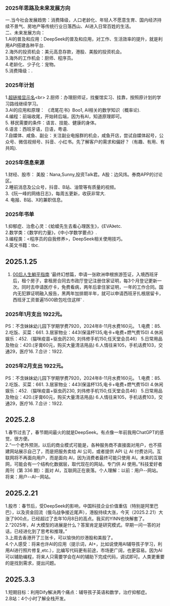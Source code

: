 ### 2025年思路及未来发展方向
一.当今社会发展趋势：消费降级，人口老龄化、年轻人不愿意生育、国内经济持续不景气、房地产等传统行业日落西山、AI进入日常百姓的生活。<br>
二、未来发展方向：<br>
1.AI的普及和应用：DeepSeek的普及和应用，对工作、生活效率的提升，就是利用API搭建各种平台. <br> 
2.海外的投资机会：美元高息存款，港股、美股的投资机会。<br>
3.海外的工作机会：厨师、程序员。<br>
4.老龄化、少子化：宠物。<br>
5.消费降级：.<br>

### 2025年计划
1.[超链接显示名](https://cn.bing.com/"鼠标停留时显示title内容")<br>
2.厨师：办理厨师证，找餐馆实习、挂靠，按照原计划的学习路线继续学习。<br>
3.AI的应用和原理： 《鸢尾花书》Boo1, AI相关的数学知识（概率论).<br>
4.编程：前端收尾，开始转后端，因为有AI，知道原理即可。<br>
5. 移民需要的条件：语言、技能、健康的身体。<br>
6.语言：西班牙语，日语，粤语.<br>
7.自媒体、咸鱼、副业：关注副业电报群的机会，咸鱼开店，尝试自媒体起号，公众号、微信视频号、抖音、小红书。先了解客户的需求和偏好？（有趣、有用、有共鸣).<br>

### 2025年信息来源
1.财经、股市： 美股：Nana,Sunny,投资Talk君。A股：边风炜。券商APP的讨论区。<br>
2.睡前消息及公众号，抖音、B站、油管等有质量的视频。<br>
3.《阮一峰的网络日志》，每周五更新，收获非常大.<br>
4. 电报、B站、X的兼职信息。<br>

### 2025年书单
1.抑郁症、治愈心灵：《蛤蟆先生去看心理医生》，《EVA》etc.<br>
2.数学类：《数学的力量》，《中小学数学要点》.<br>
3.编程类：<程序员的自我修养>，DeepSeek相关使用技巧。<br>
4.英文书籍：tbc.<br>

## 2025.1.25
1. [00后人生躺平指南](https://t66y.com/htm_data/2501/7/6667288.html) '最终幻想篇，申请一张欧洲申根旅游签证，入境西班牙后，租个房子，拿租房合同去市政厅登记注册住家证明，每3个月登记更新一次。同时去申请医疗卡，免费看病，两年后拿住家证明，一年的工作合同。国内无犯罪证明融入报告，黑两年加排期半年，就可以申请西班牙扎根居留卡，西班牙工资普遍1500欧包吃住这样' .
   
### 2025年1月支出 1922元。
PS：不含妹妹幼儿园下学期学费7920，2024年8-11月水费160元。
1.电费：85.
2.吃饭、买菜：661. 
3.居家物业：443(保温杯135,电卡+电费+燃气费150)
4.休闲娱乐：452.（猫咪疫苗+驱虫药230, 刘伟修手机150,任天堂会员46）
5.日常用品及物业：420.(牙膏60元，购买大量清洁用品)
6.人情往来105，手机话费103，交通29，医疗16.
7.合计：1922.

### 2025年2月支出 1922元。
PS：不含妹妹幼儿园下学期学费7920，2024年8-11月水费160元。
1.电费：85.
2.吃饭、买菜：661. 
3.居家物业：443(保温杯135,电卡+电费+燃气费150)
4.休闲娱乐：452.（猫咪疫苗+驱虫药230, 刘伟修手机150,任天堂会员46）
5.日常用品及物业：420.(牙膏60元，购买大量清洁用品)
6.人情往来105，手机话费103，交通29，医疗16.
7.合计：1922.

## 2025.2.8
1.春节过去了，春节期间最火的就是DeepSeek。有点像一年前我用ChatGPT的感觉，很方便。<br>
2.“一个老外预测，以后的商业模式可能是，各种服务商不直接面对用户，也不搭建网站展示自己了，而是把服务卖给 AI 公司，或者提供 API 让 AI 付费访问。互联网将不再面向用户，而是面向 AI，因为消费者最终可能只使用 AI。未来的互联网，可能会有一个结构化数据层，取代现在的网站，专门供 AI 使用。”科技爱好者周刊（第 336 期）：面对 AI，互联网正在衰落。个人理解：以前：用户--网站。 将来：用户--AI--网站。<br>

## 2025.2.21
1.股市：春节后，受DeepSeek的影响，中国科技企业价值重估（特别是阿里巴巴），以及资金回流（俄乌战争接近尾声），港股持续大涨，今天（2025.2.21）大涨了900点，已经超过了去年10月8日的高点。我买的YINN也快解套了。<br>
2.“2025年，AI 大模型的进展是什么？答案肯定是研究模式。早期一问一答的对话，已经进化到了思考和推理。”<br>
3.上周去香港开了三张卡，可以愉快的炒港股和美股了。<br>
4.个人感受：将来也许AI的应用（提示词，AI+，比如说使用AI辅导孩子学习，利用AI进行照片修复,etc.），比编写代码更有前途，市场更广阔，也更容易。因为AI可以辅助编程，将来人只需要学会在AI的辅助下完成代码，调试即可。人类更重要的是找到需求，提出问题。<br>

## 2025.3.3
1.短期目标：利用Dify解决两个痛点：辅导孩子英语和数学，治疗抑郁症。<br>
2.B站：4个小时了解全栈开发。<br>




